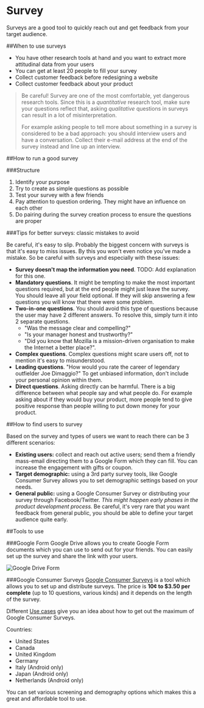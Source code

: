 # Survey

Surveys are a good tool to quickly reach out and get feedback from your target audience.

##When to use surveys
* You have other research tools at hand and you want to extract more attitudinal data from your users
* You can get at least 20 people to fill your survey
* Collect customer feedback before redesigning a website
* Collect customer feedback about your product

> Be careful! Survey are one of the most comfortable, yet dangerous research tools. Since this is a _quantitative_ research tool, make sure your questions reflect that, asking _qualitative_ questions in surveys can result in a lot of misinterpretation.
>
> For example asking people to tell more about something in a survey is considered to be a bad approach: you should interview users and have a conversation. Collect their e-mail address at the end of the survey instead and line up an interview.


##How to run a good survey

###Structure
1. Identify your purpose
2. Try to create as simple questions as possible
3. Test your survey with a few friends
4. Pay attention to question ordering. They might have an influence on each other
5. Do pairing during the survey creation process to ensure the questions are proper

###Tips for better surveys: classic mistakes to avoid

Be careful, it's easy to slip. Probably the biggest concern with surveys is that it's easy to miss issues. By this you won't even notice you've made a mistake. So be careful with surveys and especially with these issues:

- **Survey doesn't map the information you need**. TODO: Add explanation for this one.
- **Mandatory questions**. It might be tempting to make the most important questions required, but at the end people might just leave the survey. You should leave all your field optional. If they will skip answering a few questions you will know that there were some problem.
- **Two-in-one questions**. You should avoid this type of questions because the user may have 2 different answers. To resolve this, simply turn it into 2 separate questions.
  - "Was the message clear and compelling?"
  - "Is your manager honest and trustworthy?"
  - "Did you know that Mozilla is a mission-driven organisation to make the Internet a better place?".
- **Complex questions**. Complex questions might scare users off, not to mention it's easy to misunderstood.
- **Leading questions**. "How would you rate the career of legendary outfielder Joe Dimaggio?" To get unbiased information, don't include your personal opinion within them.
- **Direct questions**. Asking directly can be harmful. There is a big difference between what people say and what people do. For example asking about if they would buy your product, more people tend to give positive response than people willing to put down money for your product.

##How to find users to survey

Based on the survey and types of users we want to reach there can be 3 different scenarios:

- **Existing users:** collect and reach out active users; send them a friendly mass-email directing them to a Google Form which they can fill. You can increase the engagement with gifts or coupon.
- **Target demographic:** using a 3rd party survey tools, like Google Consumer Survey allows you to set demographic settings based on your needs.
- **General public:** using a Google Consumer Survey or distributing your survey through Facebook/Twitter.  _This might happen early phases in the product development process._ Be careful, it's very rare that you want feedback from general public, you should be able to define your target audience quite early.


##Tools to use

###Google Form
Google Drive allows you to create Google Form documents which you can use to send out for your friends. You can easily set up the survey and share the link with your users.

![Google Drive Form](https://cloud.githubusercontent.com/assets/2378022/7628960/01bbeb20-fa29-11e4-92d9-2ff307b6d8d8.png)

###Google Consumer Surveys
[Google Consumer Surveys](https://www.google.com/insights/consumersurveys/pricing) is a tool which allows you to set up and distribute surveys. The price is **10¢ to $3.50 per complete** (up to 10 questions, various kinds) and it depends on the length of the survey.

Different [Use cases](https://www.google.com/insights/consumersurveys/use_cases) give you an idea about how to get out the maximum of Google Consumer Surveys.

Countries:
- United States
- Canada
- United Kingdom
- Germany
- Italy (Android only)
- Japan (Android only)
- Netherlands (Android only)

You can set various screening and demography options which makes this a great and affordable tool to use.